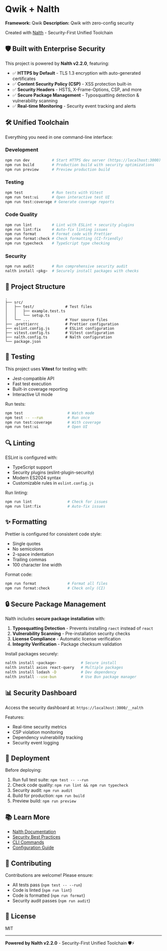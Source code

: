 # Qwik + Nalth


**Framework:** Qwik
**Description:** Qwik with zero-config security

Created with [Nalth](https://nalth.pages.dev) - Security-First Unified Toolchain

## 🛡️ Built with Enterprise Security

This project is powered by **Nalth v2.2.0**, featuring:

- ✅ **HTTPS by Default** - TLS 1.3 encryption with auto-generated certificates
- ✅ **Content Security Policy (CSP)** - XSS protection built-in
- ✅ **Security Headers** - HSTS, X-Frame-Options, CSP, and more
- ✅ **Secure Package Management** - Typosquatting detection & vulnerability scanning
- ✅ **Real-time Monitoring** - Security event tracking and alerts

## 🛠️ Unified Toolchain

Everything you need in one command-line interface:

### Development
```bash
npm run dev          # Start HTTPS dev server (https://localhost:3000)
npm run build        # Production build with security optimizations
npm run preview      # Preview production build
```

### Testing
```bash
npm test             # Run tests with Vitest
npm run test:ui      # Open interactive test UI
npm run test:coverage # Generate coverage reports
```

### Code Quality
```bash
npm run lint         # Lint with ESLint + security plugins
npm run lint:fix     # Auto-fix linting issues
npm run format       # Format code with Prettier
npm run format:check # Check formatting (CI-friendly)
npm run typecheck    # TypeScript type checking
```

### Security
```bash
npm run audit        # Run comprehensive security audit
nalth install <pkg>  # Securely install packages with checks
```

## 📁 Project Structure

```
.
├── src/
│   ├── test/              # Test files
│   │   ├── example.test.ts
│   │   └── setup.ts
│   └── ...                # Your source files
├── .prettierrc            # Prettier configuration
├── eslint.config.js       # ESLint configuration
├── vitest.config.ts       # Vitest configuration
├── nalth.config.ts        # Nalth configuration
└── package.json
```

## 🧪 Testing

This project uses **Vitest** for testing with:

- Jest-compatible API
- Fast test execution
- Built-in coverage reporting
- Interactive UI mode

Run tests:
```bash
npm test                    # Watch mode
npm test -- --run           # Run once
npm run test:coverage       # With coverage
npm run test:ui             # Open UI
```

## 🔍 Linting

ESLint is configured with:

- TypeScript support
- Security plugins (eslint-plugin-security)
- Modern ES2024 syntax
- Customizable rules in `eslint.config.js`

Run linting:
```bash
npm run lint                # Check for issues
npm run lint:fix            # Auto-fix issues
```

## ✨ Formatting

Prettier is configured for consistent code style:

- Single quotes
- No semicolons
- 2-space indentation
- Trailing commas
- 100 character line width

Format code:
```bash
npm run format              # Format all files
npm run format:check        # Check only (CI)
```

## 🔒 Secure Package Management

Nalth includes **secure package installation** with:

1. **Typosquatting Detection** - Prevents installing `raect` instead of `react`
2. **Vulnerability Scanning** - Pre-installation security checks
3. **License Compliance** - Automatic license verification
4. **Integrity Verification** - Package checksum validation

Install packages securely:
```bash
nalth install <package>           # Secure install
nalth install axios react-query   # Multiple packages
nalth install lodash -D           # Dev dependency
nalth install --use-bun           # Use Bun package manager
```

## 📊 Security Dashboard

Access the security dashboard at: `https://localhost:3000/__nalth`

Features:
- Real-time security metrics
- CSP violation monitoring
- Dependency vulnerability tracking
- Security event logging

## 🚀 Deployment

Before deploying:

1. Run full test suite: `npm test -- --run`
2. Check code quality: `npm run lint && npm run typecheck`
3. Security audit: `npm run audit`
4. Build for production: `npm run build`
5. Preview build: `npm run preview`

## 📚 Learn More

- [Nalth Documentation](https://nalth.pages.dev/docs)
- [Security Best Practices](https://nalth.pages.dev/docs/security)
- [CLI Commands](https://nalth.pages.dev/docs/cli)
- [Configuration Guide](https://nalth.pages.dev/docs/config)

## 🤝 Contributing

Contributions are welcome! Please ensure:

- All tests pass (`npm test -- --run`)
- Code is linted (`npm run lint`)
- Code is formatted (`npm run format`)
- Security audit passes (`npm run audit`)

## 📄 License

MIT

---

**Powered by Nalth v2.2.0** - Security-First Unified Toolchain 🛡️⚡
